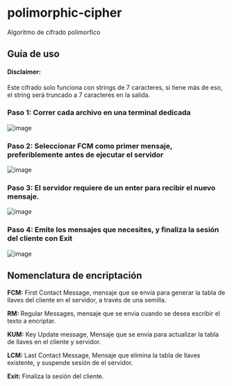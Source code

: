 # polimorphic-cipher
Algoritmo de cifrado polimorfico

## Guía de uso

#### Disclaimer:
Este cifrado solo funciona con strings de 7 caracteres, si tiene más de eso, el string será truncado a 7 caracteres en la salida.

### Paso 1: Correr cada archivo en una terminal dedicada

![image](https://github.com/user-attachments/assets/7090675c-96be-4438-bca6-6d50cf35684c)

### Paso 2: Seleccionar FCM como primer mensaje, preferiblemente antes de ejecutar el servidor

![image](https://github.com/user-attachments/assets/7bf0c969-0357-4058-9e89-99fa42031762)

### Paso 3: El servidor requiere de un enter para recibir el nuevo mensaje.

![image](https://github.com/user-attachments/assets/d6a46223-4af9-4f32-8c79-069882a521db)

### Paso 4: Emite los mensajes que necesites, y finaliza la sesión del cliente con Exit

![image](https://github.com/user-attachments/assets/7bf0c969-0357-4058-9e89-99fa42031762)

## Nomenclatura de encriptación 

**FCM:** First Contact Message, mensaje que se envía para generar la tabla de llaves del cliente en el servidor, a través de una semilla.

**RM:** Regular Messages, mensaje que se envia cuando se desea escribir el texto a encriptar.

**KUM:** Key Update message, Mensaje que se envía para actualizar la tabla de llaves en el cliente y servidor.

**LCM:** Last Contact Message, Mensaje que elimina la tabla de llaves existente, y suspende sesión de el servidor. 

**Exit:** Finaliza la sesión del cliente.


